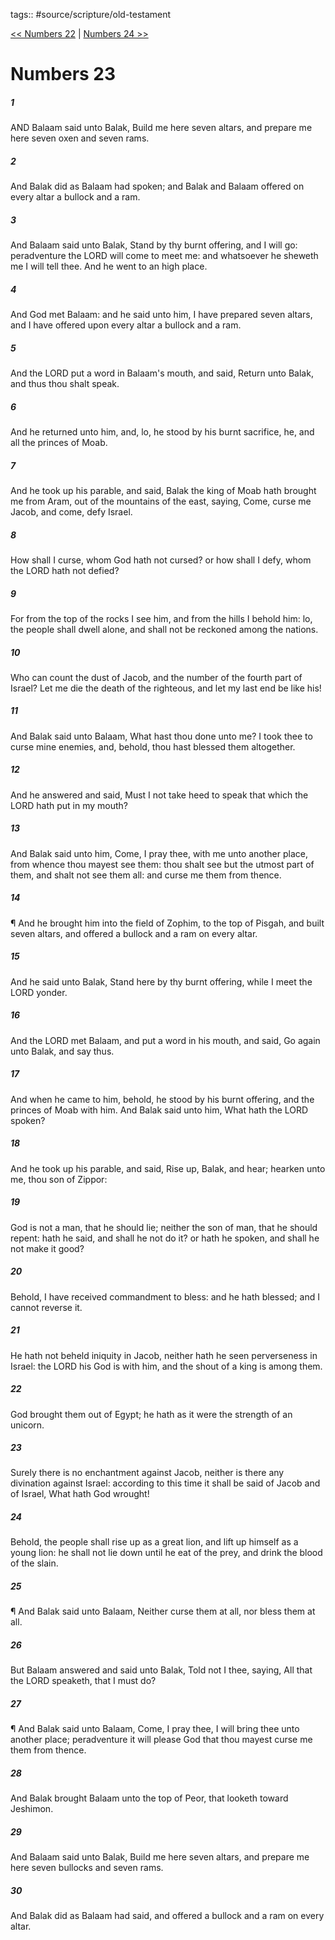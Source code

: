 tags:: #source/scripture/old-testament

[<< Numbers 22](old-testament/04_Numbers/Numbers_22.md) | [Numbers 24 >>](old-testament/04_Numbers/Numbers_24.md)

# Numbers 23

##### 1

AND Balaam said unto Balak, Build me here seven altars, and prepare me here seven oxen and seven rams.

##### 2

And Balak did as Balaam had spoken; and Balak and Balaam offered on every altar a bullock and a ram.

##### 3

And Balaam said unto Balak, Stand by thy burnt offering, and I will go: peradventure the LORD will come to meet me: and whatsoever he sheweth me I will tell thee. And he went to an high place.

##### 4

And God met Balaam: and he said unto him, I have prepared seven altars, and I have offered upon every altar a bullock and a ram.

##### 5

And the LORD put a word in Balaam's mouth, and said, Return unto Balak, and thus thou shalt speak.

##### 6

And he returned unto him, and, lo, he stood by his burnt sacrifice, he, and all the princes of Moab.

##### 7

And he took up his parable, and said, Balak the king of Moab hath brought me from Aram, out of the mountains of the east, saying, Come, curse me Jacob, and come, defy Israel.

##### 8

How shall I curse, whom God hath not cursed? or how shall I defy, whom the LORD hath not defied?

##### 9

For from the top of the rocks I see him, and from the hills I behold him: lo, the people shall dwell alone, and shall not be reckoned among the nations.

##### 10

Who can count the dust of Jacob, and the number of the fourth part of Israel? Let me die the death of the righteous, and let my last end be like his!

##### 11

And Balak said unto Balaam, What hast thou done unto me? I took thee to curse mine enemies, and, behold, thou hast blessed them altogether.

##### 12

And he answered and said, Must I not take heed to speak that which the LORD hath put in my mouth?

##### 13

And Balak said unto him, Come, I pray thee, with me unto another place, from whence thou mayest see them: thou shalt see but the utmost part of them, and shalt not see them all: and curse me them from thence.

##### 14

¶ And he brought him into the field of Zophim, to the top of Pisgah, and built seven altars, and offered a bullock and a ram on every altar.

##### 15

And he said unto Balak, Stand here by thy burnt offering, while I meet the LORD yonder.

##### 16

And the LORD met Balaam, and put a word in his mouth, and said, Go again unto Balak, and say thus.

##### 17

And when he came to him, behold, he stood by his burnt offering, and the princes of Moab with him. And Balak said unto him, What hath the LORD spoken?

##### 18

And he took up his parable, and said, Rise up, Balak, and hear; hearken unto me, thou son of Zippor:

##### 19

God is not a man, that he should lie; neither the son of man, that he should repent: hath he said, and shall he not do it? or hath he spoken, and shall he not make it good?

##### 20

Behold, I have received commandment to bless: and he hath blessed; and I cannot reverse it.

##### 21

He hath not beheld iniquity in Jacob, neither hath he seen perverseness in Israel: the LORD his God is with him, and the shout of a king is among them.

##### 22

God brought them out of Egypt; he hath as it were the strength of an unicorn.

##### 23

Surely there is no enchantment against Jacob, neither is there any divination against Israel: according to this time it shall be said of Jacob and of Israel, What hath God wrought!

##### 24

Behold, the people shall rise up as a great lion, and lift up himself as a young lion: he shall not lie down until he eat of the prey, and drink the blood of the slain.

##### 25

¶ And Balak said unto Balaam, Neither curse them at all, nor bless them at all.

##### 26

But Balaam answered and said unto Balak, Told not I thee, saying, All that the LORD speaketh, that I must do?

##### 27

¶ And Balak said unto Balaam, Come, I pray thee, I will bring thee unto another place; peradventure it will please God that thou mayest curse me them from thence.

##### 28

And Balak brought Balaam unto the top of Peor, that looketh toward Jeshimon.

##### 29

And Balaam said unto Balak, Build me here seven altars, and prepare me here seven bullocks and seven rams.

##### 30

And Balak did as Balaam had said, and offered a bullock and a ram on every altar.
